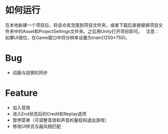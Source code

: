 # 如何运行
在本地新建一个项目后，将该仓库克隆到项目文件夹，或者下载后直接替换项目文件夹中的Asset和ProjectSettings文件夹。之后用Unity打开项目即可。  
注意：如果UI错位，在Game窗口中将分辨率设置为main(1250*750)。

# Bug
- 动画与投掷的同步

# Feature
- 加入音效
- 进入End状态后的Credit和Replay选项
- 暂停菜单（可调整音效和声音的量程和退出游戏）
- 修改UI样式与画风相匹配
